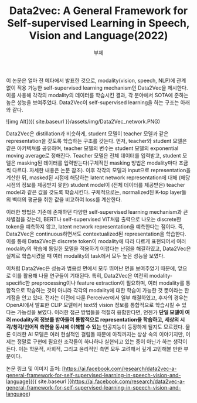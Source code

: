 ﻿---
layout: post
title:  "Data2vec: A General Framework for Self-supervised Learning in Speech, Vision and Language(2022)"
subtitle:   "부제"
categories: AI
tags: papers
comments: true

---

이 논문은 얼마 전 메타에서 발표한 것으로, modality(vision, speech, NLP)에 관계 없이 적용 가능한 self-supervised learning mechanism인 Data2Vec을 제시한다. 이를 사용해 각각의 modality의 데이터를 학습시킨 결과, 각 분야에서 SOTA에 준하는 높은 성능을 보여주었다. Data2Vec이 self-supervised learning을 하는 구조는 아래와 같다.

![img Alt]({{ site.baseurl }}/assets/img/Data2Vec_network.PNG)

Data2Vec은 distillation과 비슷하게, student 모델이 teacher 모델과 같은 representation을 갖도록 학습하는 구조를 갖는다. 먼저, teacher와 student 모델은 같은 아키텍쳐를 공유하며, teacher 모델의 변수는 student 모델의 exponential moving average로 정해진다. Teacher 모델은 전체 데이터를 입력받고, student 모델은 masking된 데이터를 입력받는다(구체적인 masking 방법은 modality마다 조금씩 다르다. 자세한 내용은 논문 참조). 이후 각각의 모델과 input으로 representation을 계산한 뒤, masked된 시점에 해당하는 latent network representation에 대해 (해당 시점의 정보를 제공받지 못한) student model이 (전체 데이터를 제공받은) teacher model과 같은 값을 갖도록 학습시킨다. 구체적으로는, normalized된 K-top layer들의 벡터의 평균을 취한 값을 비교하여 loss를 계산한다.

이러한 방법은 기존에 존재하던 다양한 self-supervised learning mechanism과 큰 차별점을 갖는데, BERT나 self-supervised ViT처럼 출력으로 나오는 discrete한 token을 예측하지 않고, latent network representation을 예측한다는 점이다. 즉, Data2Vec은 continuous하면서도 contextualized된 representation을 학습한다. 이를 통해 Data2Vec은 discrete token이 modality에 따라 다르게 표현되어서 여러 modality의 학습에 동일한 모델을 적용하기 어렵다는 난점을 해결하였고, Data2Vec은 실제로 학습시켰을 때 여러 modality의 task에서 모두 높은 성능을 보였다.

이처럼 Data2Vec은 성능과 범용성 면에서 모두 뛰어난 면을 보여주었기 때문에, 앞으로 이를 활용해 나올 연구들이 기대된다. 특히, Data2Vec은 여전히 modality-specific한 preprocessing이나 feature extraction이 필요하며, 여러 modality를 통합적으로 학습하는 것이 아니라 각각의 modality에 대한 학습이 가능한 것 뿐이라는 한계점을 안고 있다. 전자는 이전에 다룬 Perceiver에서 일부 해결하였고, 후자의 경우는 OpenAI에서 발표한 CLIP 모델에서 text와 vision 정보를 통합적으로 학습시킬 수 있다는 가능성을 보였다. 이러한 접근 방법들을 적절히 융합한다면, 언젠가 **단일 모델이 여러 modality의 정보를 받아들여 통합적으로 representation을 학습하고, 세상의 시각/청각/언어적 측면을 동시에 이해할 수 있는** 인공지능이 등장하게 될지도 모르겠다. 물론 이러한 AI 모델은 여러 현실적인 걸림돌 때문에 아직까지는 상상 속의 이야기지만, 이제는 정말로 구현에 필요한 조각들이 하나하나 실현되고 있는 중이 아닌가 하는 생각이 든다. 이는 학문적, 사회적, 그리고 윤리적인 측면 모두 고려해서 깊게 고민해볼 만한 부분이다.





논문 링크 및 이미지 출처: [https://ai.facebook.com/research/data2vec-a-general-framework-for-self-supervised-learning-in-speech-vision-and-language]({{ site.baseurl }}https://ai.facebook.com/research/data2vec-a-general-framework-for-self-supervised-learning-in-speech-vision-and-language)